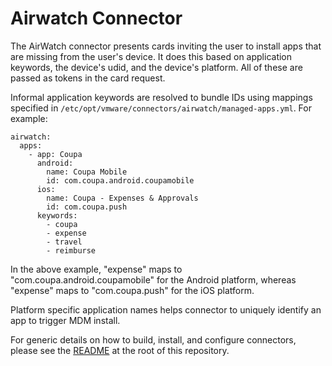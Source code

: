 # Airwatch Connector

The AirWatch connector presents cards inviting the user to install apps that are missing from the user's device. It does this based on application keywords, the device's udid, and the device's platform. All of these are passed as tokens in the card request.

Informal application keywords are resolved to bundle IDs using mappings specified in `/etc/opt/vmware/connectors/airwatch/managed-apps.yml`. For example:
```
airwatch:
  apps:
    - app: Coupa
      android:
        name: Coupa Mobile
        id: com.coupa.android.coupamobile
      ios:
        name: Coupa - Expenses & Approvals
        id: com.coupa.push
      keywords:
        - coupa
        - expense
        - travel
        - reimburse
```
In the above example, "expense" maps to "com.coupa.android.coupamobile" for the Android platform, whereas "expense" maps to "com.coupa.push" for the iOS platform.

Platform specific application names helps connector to uniquely identify an app to trigger MDM install.  

For generic details on how to build, install, and configure connectors, please see the [README](https://github.com/vmware/connectors-workspace-one/blob/master/README.md) at the root of this repository.


